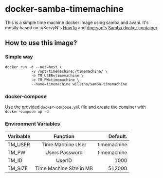 # docker-samba-timemachine
This is a simple time machine docker image using samba and avahi. It's mostly based on u/KervyN's [HowTo](https://www.reddit.com/r/homelab/comments/83vkaz/howto_make_time_machine_backups_on_a_samba/) and [dperson's](https://github.com/dperson) [Samba docker container](https://github.com/dperson/samba).


## How to use this image?

### Simple way
```
docker run -d --net=host \
            -v /opt/timemachine:/timemachine/ \
            -e TM_USER=timemachine \
            -e TM_PW=timemachine \
            --name=timemachine willtho/samba-timemachine
```

### docker-compose
Use the provided `docker-compose.yml` file and create the conainer with `docker-compose up -d`

### Environment Variables
| Varibable | Function                | Default.    |
| ----------|:-----------------------:|-------------:|
| TM_USER   | Time Machine User       | timemachine |
| TM_PW     | Users Password          | timemachine |
| TM_ID     | UserID                  | 1000        |
| TM_SIZE   | Time Machine Size in MB | 512000      |
